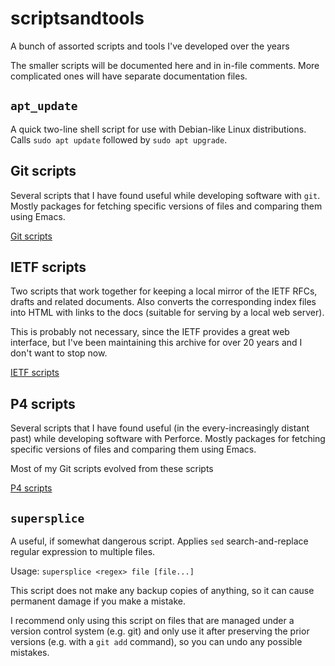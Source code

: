 # scriptsandtools
A bunch of assorted scripts and tools I've developed over the years

The smaller scripts will be documented here and in in-file comments.  More
complicated ones will have separate documentation files.

## `apt_update`

A quick two-line shell script for use with Debian-like Linux distributions.
Calls `sudo apt update` followed by `sudo apt upgrade`.

## Git scripts

Several scripts that I have found useful while developing software with `git`.
Mostly packages for fetching specific versions of files and comparing them
using Emacs.

[Git scripts](git/README.md)

## IETF scripts

Two scripts that work together for keeping a local mirror of the IETF RFCs,
drafts and related documents.  Also converts the corresponding index files into
HTML with links to the docs (suitable for serving by a local web server).

This is probably not necessary, since the IETF provides a great web interface,
but I've been maintaining this archive for over 20 years and I don't want to
stop now.

[IETF scripts](ietf/README.md)

## P4 scripts

Several scripts that I have found useful (in the every-increasingly distant
past) while developing software with Perforce.  Mostly packages for fetching
specific versions of files and comparing them using Emacs.

Most of my Git scripts evolved from these scripts

[P4 scripts](p4/README.md)

## `supersplice`

A useful, if somewhat dangerous script.  Applies `sed` search-and-replace
regular expression to multiple files.

Usage: `supersplice <regex> file [file...]`

This script does not make any backup copies of anything, so it can cause
permanent damage if you make a mistake.

I recommend only using this script on files that are managed under a version
control system (e.g. git) and only use it after preserving the prior versions
(e.g. with a `git add` command), so you can undo any possible mistakes.
